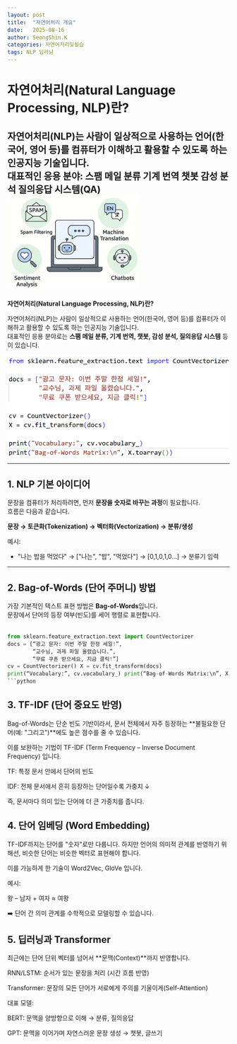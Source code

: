 ```yaml
---
layout: post
title:  "자연어처리 개요"
date:   2025-08-16
author: SeongShin.K
categories: 자연어처리및실습
tags: NLP 딥러닝
---
```


# 자연어처리(Natural Language Processing, NLP)란?

자연어처리(NLP)는 사람이 일상적으로 사용하는 언어(한국어, 영어 등)를 컴퓨터가 이해하고 활용할 수 있도록 하는 인공지능 기술입니다.  
대표적인 응용 분야:
스팸 메일 분류
기계 번역
챗봇
감성 분석
질의응답 시스템(QA)
<img src="/assets/nlp_overview2.png" width="300"/>  
---

<b>자연어처리(Natural Language Processing, NLP)란?</b>  

자연어처리(NLP)는 사람이 일상적으로 사용하는 언어(한국어, 영어 등)를 컴퓨터가 이해하고 활용할 수 있도록 하는 인공지능 기술입니다.  
대표적인 응용 분야로는 **스팸 메일 분류, 기계 번역, 챗봇, 감성 분석, 질의응답 시스템** 등이 있습니다.  

<img src="/assets/nlp_overview.png" width="600"/>  

---
## 1. NLP 기본 아이디어
문장을 컴퓨터가 처리하려면, 먼저 **문장을 숫자로 바꾸는 과정**이 필요합니다.  
흐름은 다음과 같습니다.

<b>문장 → 토큰화(Tokenization) → 벡터화(Vectorization) → 분류/생성</b>

예시:  
- "나는 밥을 먹었다" → ["나는", "밥", "먹었다"] → [0,1,0,1,0...] → 분류기 입력  

---
## 2. Bag-of-Words (단어 주머니) 방법
가장 기본적인 텍스트 표현 방법은 **Bag-of-Words**입니다.  
문장에서 단어의 등장 여부(빈도)를 세어 행렬로 표현합니다.

```python

from sklearn.feature_extraction.text import CountVectorizer
docs = [“광고 문자: 이번 주말 한정 세일!”,
        “교수님, 과제 파일 올렸습니다.”,
        “무료 쿠폰 받으세요, 지금 클릭!”]
cv = CountVectorizer() X = cv.fit_transform(docs)
print(“Vocabulary:”, cv.vocabulary_) print(“Bag-of-Words Matrix:\n”, X.toarray())
```python
```

## 3. TF-IDF (단어 중요도 반영)

Bag-of-Words는 단순 빈도 기반이라서,
문서 전체에서 자주 등장하는 **불필요한 단어(예: "그리고")**에도 높은 점수를 줄 수 있습니다.

이를 보완하는 기법이 TF-IDF (Term Frequency – Inverse Document Frequency) 입니다.

TF: 특정 문서 안에서 단어의 빈도

IDF: 전체 문서에서 흔히 등장하는 단어일수록 가중치 ↓

즉, 문서마다 의미 있는 단어에 더 큰 가중치를 줍니다.

## 4. 단어 임베딩 (Word Embedding)

TF-IDF까지는 단어를 "숫자"로만 다룹니다.
하지만 언어의 의미적 관계를 반영하기 위해선, 비슷한 단어는 비슷한 벡터로 표현해야 합니다.

이를 가능하게 한 기술이 Word2Vec, GloVe 입니다.

예시:

왕 – 남자 + 여자 ≈ 여왕


➡️ 단어 간 의미 관계를 수학적으로 모델링할 수 있습니다.

## 5. 딥러닝과 Transformer

최근에는 단어 단위 벡터를 넘어서 **문맥(Context)**까지 반영합니다.

RNN/LSTM: 순서가 있는 문장을 처리 (시간 흐름 반영)

Transformer: 문장의 모든 단어가 서로에게 주의를 기울이게(Self-Attention)

대표 모델:

BERT: 문맥을 양방향으로 이해 → 분류, 질의응답

GPT: 문맥을 이어가며 자연스러운 문장 생성 → 챗봇, 글쓰기
